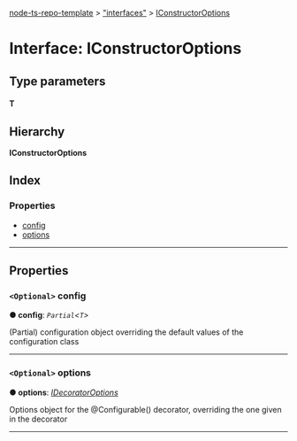 [node-ts-repo-template](../README.md) > ["interfaces"](../modules/_interfaces_.md) > [IConstructorOptions](../interfaces/_interfaces_.iconstructoroptions.md)

# Interface: IConstructorOptions

## Type parameters
#### T 
## Hierarchy

**IConstructorOptions**

## Index

### Properties

* [config](_interfaces_.iconstructoroptions.md#config)
* [options](_interfaces_.iconstructoroptions.md#options)

---

## Properties

<a id="config"></a>

### `<Optional>` config

**● config**: *`Partial`<`T`>*

(Partial) configuration object overriding the default values of the configuration class

___
<a id="options"></a>

### `<Optional>` options

**● options**: *[IDecoratorOptions](_interfaces_.idecoratoroptions.md)*

Options object for the @Configurable() decorator, overriding the one given in the decorator

___

